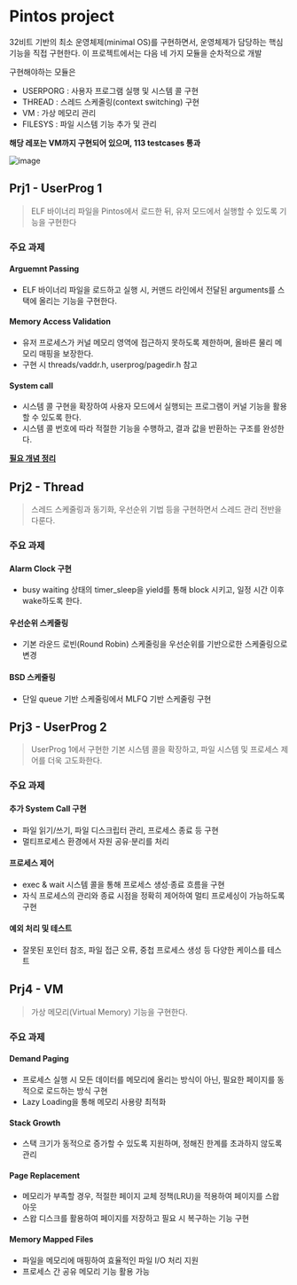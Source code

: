 # Pintos project
32비트 기반의 최소 운영체제(minimal OS)를 구현하면서, 운영체제가 담당하는 핵심 기능을 직접 구현한다.
이 프로젝트에서는 다음 네 가지 모듈을 순차적으로 개발

구현해야하는 모듈은
* USERPORG : 사용자 프로그램 실행 및 시스템 콜 구현
* THREAD : 스레드 스케줄링(context switching) 구현
* VM : 가상 메모리 관리
* FILESYS : 파일 시스템 기능 추가 및 관리


**해당 레포는 VM까지 구현되어 있으며, 113 testcases 통과**

![image](https://github.com/user-attachments/assets/3443af03-4510-492e-a7bc-ad7fa8b03e37)

## Prj1 - UserProg 1

>ELF 바이너리 파일을 Pintos에서 로드한 뒤, 유저 모드에서 실행할 수 있도록 기능을 구현한다

### 주요 과제

#### Arguemnt Passing

- ELF 바이너리 파일을 로드하고 실행 시, 커맨드 라인에서 전달된 arguments를 스택에 올리는 기능을 구현한다.

#### Memory Access Validation

- 유저 프로세스가 커널 메모리 영역에 접근하지 못하도록 제한하며, 올바른 물리 메모리 매핑을 보장한다.
- 구현 시 threads/vaddr.h, userprog/pagedir.h 참고

#### System call

- 시스템 콜 구현을 확장하여 사용자 모드에서 실행되는 프로그램이 커널 기능을 활용할 수 있도록 한다.
- 시스템 콜 번호에 따라 적절한 기능을 수행하고, 결과 값을 반환하는 구조를 완성한다.

[**필요 개념 정리**](./mydoc/userprog.md)

## Prj2 - Thread 
>스레드 스케줄링과 동기화, 우선순위 기법 등을 구현하면서 스레드 관리 전반을 다룬다.

### 주요 과제

####  Alarm Clock 구현

- busy waiting 상태의 timer_sleep을 yield를 통해 block 시키고, 일정 시간 이후 wake하도록 한다. 

#### 우선순위 스케줄링

- 기본 라운드 로빈(Round Robin) 스케줄링을 우선순위를 기반으로한 스케줄링으로 변경

#### BSD 스케줄링

- 단일 queue 기반 스케줄링에서 MLFQ 기반 스케줄링 구현

## Prj3 - UserProg 2 

>UserProg 1에서 구현한 기본 시스템 콜을 확장하고, 파일 시스템 및 프로세스 제어를 더욱 고도화한다.

### 주요 과제

#### 추가 System Call 구현

- 파일 읽기/쓰기, 파일 디스크립터 관리, 프로세스 종료 등 구현
- 멀티프로세스 환경에서 자원 공유·분리를 처리

#### 프로세스 제어

- exec & wait 시스템 콜을 통해 프로세스 생성·종료 흐름을 구현
- 자식 프로세스의 관리와 종료 시점을 정확히 제어하여 멀티 프로세싱이 가능하도록 구현

#### 예외 처리 및 테스트

- 잘못된 포인터 참조, 파일 접근 오류, 중첩 프로세스 생성 등 다양한 케이스를 테스트

## Prj4 - VM 
> 가상 메모리(Virtual Memory) 기능을 구현한다.

### 주요 과제

#### Demand Paging

- 프로세스 실행 시 모든 데이터를 메모리에 올리는 방식이 아닌, 필요한 페이지를 동적으로 로드하는 방식 구현
- Lazy Loading을 통해 메모리 사용량 최적화

#### Stack Growth

- 스택 크기가 동적으로 증가할 수 있도록 지원하며, 정해진 한계를 초과하지 않도록 관리

#### Page Replacement

- 메모리가 부족할 경우, 적절한 페이지 교체 정책(LRU)을 적용하여 페이지를 스왑 아웃
- 스왑 디스크를 활용하여 페이지를 저장하고 필요 시 복구하는 기능 구현

#### Memory Mapped Files

- 파일을 메모리에 매핑하여 효율적인 파일 I/O 처리 지원
- 프로세스 간 공유 메모리 기능 활용 가능

